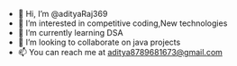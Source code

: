 - 👋 Hi, I’m @adityaRaj369
- 👀 I’m interested in competitive coding,New technologies
- 🌱 I’m currently learning DSA
- 💞️ I’m looking to collaborate on java projects
- 📫 You can reach me at aditya8789681673@gmail.com

<!---
adityaRaj369/adityaRaj369 is a ✨ special ✨ repository because its `README.md` (this file) appears on your GitHub profile.
You can click the Preview link to take a look at your changes.
--->
